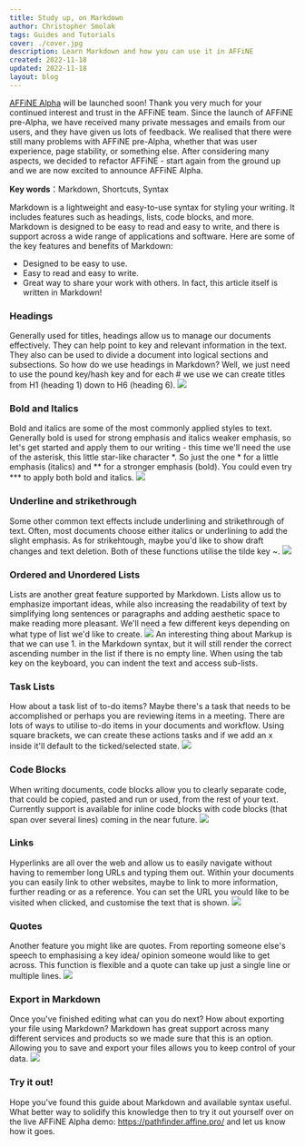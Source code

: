 ```yaml
---
title: Study up, on Markdown
author: Christopher Smolak
tags: Guides and Tutorials
cover: ./cover.jpg
description: Learn Markdown and how you can use it in AFFiNE
created: 2022-11-18
updated: 2022-11-18
layout: blog
---
```


[AFFiNE Alpha](https://pathfinder.affine.pro/) will be launched soon! Thank you very much for your continued interest and trust in the AFFiNE team.
Since the launch of AFFiNE pre-Alpha, we have received many private messages and emails from our users, and they have given us lots of feedback. We realised that there were still many problems with AFFiNE pre-Alpha, whether that was user experience, page stability, or something else. After considering many aspects, we decided to refactor AFFiNE - start again from the ground up and we are now excited to announce AFFiNE Alpha.

**Key words**：Markdown, Shortcuts, Syntax

Markdown is a lightweight and easy-to-use syntax for styling your writing. It includes features such as headings, lists, code blocks, and more. Markdown is designed to be easy to read and easy to write, and there is support across a wide range of applications and software. Here are some of the key features and benefits of Markdown: 
- Designed to be easy to use. 
- Easy to read and easy to write. 
- Great way to share your work with others. 
In fact, this article itself is written in Markdown!

### Headings
Generally used for titles, headings allow us to manage our documents effectively. They can help point to key and relevant information in the text. They also can be used to divide a document into logical sections and subsections. So how do we use headings in Markdown? Well, we just need to use the pound key/hash key and for each # we use we can create titles from H1 (heading 1) down to H6 (heading 6).
![](./headings.png)

### Bold and Italics
Bold and italics are some of the most commonly applied styles to text. Generally bold is used for strong emphasis and italics weaker emphasis, so let's get started and apply them to our writing - this time we'll need the use of the asterisk, this little star-like character *. So just the one * for a little emphasis (italics) and ** for a stronger emphasis (bold). You could even try *** to apply both bold and italics.
![](./bold-and-italics.png)

### Underline and strikethrough
Some other common text effects include underlining and strikethrough of text. Often, most documents choose either italics or underlining to add the slight emphasis. As for strikehtough, maybe you'd like to show draft changes and text deletion. Both of these functions utilise the tilde key ~.
![](./underline-and-strikethrough.png)

### Ordered and Unordered Lists
Lists are another great feature supported by Markdown. Lists allow us to emphasize important ideas, while also increasing the readability of text by simplifying long sentences or paragraphs and adding aesthetic space to make reading more pleasant. We'll need a few different keys depending on what type of list we'd like to create. 
![](./lists.png)
An interesting thing about Markup is that we can use 1. in the Markdown syntax, but it will still render the correct ascending number in the list if there is no empty line. When using the tab key on the keyboard, you can indent the text and access sub-lists.

### Task Lists
How about a task list of to-do items? Maybe there's a task that needs to be accomplished or perhaps you are reviewing items in a meeting. There are lots of ways to utilise to-do items in your documents and workflow. Using square brackets, we can create these actions tasks and if we add an x inside it'll default to the ticked/selected state.
![](./task-lists.png)

### Code Blocks
When writing documents, code blocks allow you to clearly separate code, that could be copied, pasted and run or used, from the rest of your text. Currently support is available for inline code blocks with code blocks (that span over several lines) coming in the near future.
![](./code-blocks.png)

### Links
Hyperlinks are all over the web and allow us to easily navigate without having to remember long URLs and typing them out. Within your documents you can easily link to other websites, maybe to link to more information, further reading or as a reference. You can set the URL you would like to be visited when clicked, and customise the text that is shown.
![](./links.png)

### Quotes
Another feature you might like are quotes. From reporting someone else's speech to emphasising a key idea/ opinion someone would like to get across. This function is flexible and a quote can take up just a single line or multiple lines.
![](./quotes.png)

### Export in Markdown
Once you've finished editing what can you do next? How about exporting your file using Markdown? 
Markdown has great support across many different services and products so we made sure that this is an option. Allowing you to save and export your files allows you to keep control of your data. 
![](./export.png) 

### Try it out!
Hope you've found this guide about Markdown and available syntax useful. What better way to solidify this knowledge then to try it out yourself over on the live AFFiNE Alpha demo: https://pathfinder.affine.pro/ and let us know how it goes.
